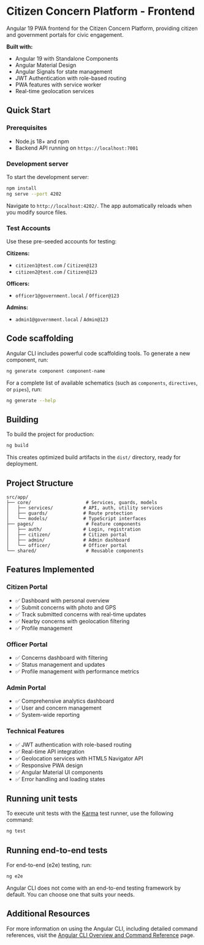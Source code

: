 # Citizen Concern Platform - Frontend

Angular 19 PWA frontend for the Citizen Concern Platform, providing citizen and government portals for civic engagement.

**Built with:**
- Angular 19 with Standalone Components
- Angular Material Design
- Angular Signals for state management
- JWT Authentication with role-based routing
- PWA features with service worker
- Real-time geolocation services

## Quick Start

### Prerequisites
- Node.js 18+ and npm
- Backend API running on `https://localhost:7001`

### Development server

To start the development server:

```bash
npm install
ng serve --port 4202
```

Navigate to `http://localhost:4202/`. The app automatically reloads when you modify source files.

### Test Accounts
Use these pre-seeded accounts for testing:

**Citizens:**
- `citizen1@test.com` / `Citizen@123`
- `citizen2@test.com` / `Citizen@123`

**Officers:**  
- `officer1@government.local` / `Officer@123`

**Admins:**
- `admin1@government.local` / `Admin@123`

## Code scaffolding

Angular CLI includes powerful code scaffolding tools. To generate a new component, run:

```bash
ng generate component component-name
```

For a complete list of available schematics (such as `components`, `directives`, or `pipes`), run:

```bash
ng generate --help
```

## Building

To build the project for production:

```bash
ng build
```

This creates optimized build artifacts in the `dist/` directory, ready for deployment.

## Project Structure

```
src/app/
├── core/                    # Services, guards, models
│   ├── services/           # API, auth, utility services  
│   ├── guards/             # Route protection
│   └── models/             # TypeScript interfaces
├── pages/                   # Feature components
│   ├── auth/               # Login, registration
│   ├── citizen/            # Citizen portal
│   ├── admin/              # Admin dashboard  
│   └── officer/            # Officer portal
└── shared/                  # Reusable components
```

## Features Implemented

### Citizen Portal
- ✅ Dashboard with personal overview
- ✅ Submit concerns with photo and GPS
- ✅ Track submitted concerns with real-time updates
- ✅ Nearby concerns with geolocation filtering
- ✅ Profile management

### Officer Portal  
- ✅ Concerns dashboard with filtering
- ✅ Status management and updates
- ✅ Profile management with performance metrics

### Admin Portal
- ✅ Comprehensive analytics dashboard
- ✅ User and concern management
- ✅ System-wide reporting

### Technical Features
- ✅ JWT authentication with role-based routing
- ✅ Real-time API integration  
- ✅ Geolocation services with HTML5 Navigator API
- ✅ Responsive PWA design
- ✅ Angular Material UI components
- ✅ Error handling and loading states

## Running unit tests

To execute unit tests with the [Karma](https://karma-runner.github.io) test runner, use the following command:

```bash
ng test
```

## Running end-to-end tests

For end-to-end (e2e) testing, run:

```bash
ng e2e
```

Angular CLI does not come with an end-to-end testing framework by default. You can choose one that suits your needs.

## Additional Resources

For more information on using the Angular CLI, including detailed command references, visit the [Angular CLI Overview and Command Reference](https://angular.dev/tools/cli) page.
